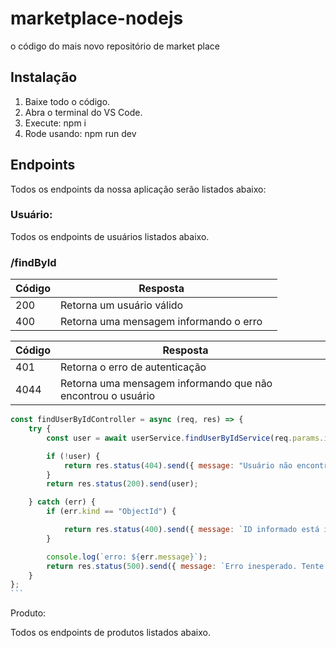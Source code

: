# marketplace-nodejs

o código do mais novo repositório de market place

## Instalação

1. Baixe todo o código.
2. Abra o terminal do VS Code.
3. Execute: npm i
4. Rode usando: npm run dev

## Endpoints

Todos os endpoints da nossa aplicação serão listados abaixo:

### Usuário:

Todos os endpoints de usuários listados abaixo.

### /findById


| Código | Resposta                               |   |
| --------- | ---------------------------------------- | --- |
| 200     | Retorna um usuário válido            |   |
| 400     | Retorna uma mensagem informando o erro |   |


| Código | Resposta                                                      |   |
| --------- | --------------------------------------------------------------- | --- |
| 401     | Retorna o erro de autenticação                              |   |
| 4044    | Retorna uma mensagem informando que não encontrou o usuário |   |

````javascript
const findUserByIdController = async (req, res) => {
    try {
        const user = await userService.findUserByIdService(req.params.id);

        if (!user) {
            return res.status(404).send({ message: "Usuário não encontrado. Tente novamente." });
        }
        return res.status(200).send(user);

    } catch (err) {
        if (err.kind == "ObjectId") {

            return res.status(400).send({ message: `ID informado está incorreto. Tente novamente` });
        }

        console.log(`erro: ${err.message}`);
        return res.status(500).send({ message: `Erro inesperado. Tente novamente!` });
    }
};
```
````


Produto:

Todos os endpoints de produtos listados abaixo.
